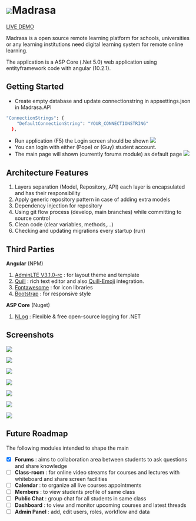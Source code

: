 

# ![](https://github.com/HokaHelal/Madrasa/blob/main/docs/Logo.PNG)Madrasa

[LIVE DEMO](https://madrasa1.herokuapp.com/)

Madrasa is a open source remote learning platform for schools, universities or any learning institutions need digital learning system for remote online learning.

The application is a ASP Core (.Net 5.0) web application using entityframework code with angular (10.2.1).

## Getting Started
- Create empty database and update connectionstring in appsettings.json in Madrasa.API
```sh
"ConnectionStrings": {
    "DefaultConnectionString": "YOUR_CONNECTIONSTRING"
  },
```
- Run application (F5) the Login screen should be shown
![](https://github.com/HokaHelal/Madrasa/blob/main/docs/Login.PNG)
- You can login with either (Pope) or (Guy) student account.
- The main page will shown (currently forums module) as default page
  ![](https://github.com/HokaHelal/Madrasa/blob/main/docs/Forum.PNG)

## Architecture Features
1. Layers separation (Model, Repository, API) each layer is encapsulated and has their responsibility  
2. Apply generic repository pattern in case of adding extra models
3. Dependency injection for repository 
4. Using git flow process (develop, main branches) while committing to source control
5. Clean code (clear variables, methods,...)
6. Checking and updating migrations every startup (run)  

## Third Parties

**Angular** (NPM)

1. [AdminLTE V3.1.0-rc](https://adminlte.io/themes/v3/index3.html) : for layout theme and template 
2. [Quill](https://quilljs.com/) : rich text editor and also [Quill-Emoji](https://www.npmjs.com/package/quill-emoji) integration.
3. [Fontawesome](https://fontawesome.com/) : for icon libraries
4. [Bootstrap](https://getbootstrap.com/) : for responsive style 

**ASP Core** (Nuget)

1. [NLog](https://nlog-project.org/) : Flexible & free open-source logging for .NET

## Screenshots

![](https://github.com/HokaHelal/Madrasa/blob/main/docs/Forum.PNG)

![](https://github.com/HokaHelal/Madrasa/blob/main/docs/EmptySection.PNG)

![](https://github.com/HokaHelal/Madrasa/blob/main/docs/Section.PNG)

![](https://github.com/HokaHelal/Madrasa/blob/main/docs/NewTopic.PNG)

![](https://github.com/HokaHelal/Madrasa/blob/main/docs/Topic.PNG)

![](https://github.com/HokaHelal/Madrasa/blob/main/docs/Post.PNG)

![](https://github.com/HokaHelal/Madrasa/blob/main/docs/Likes.PNG)

## Future Roadmap

The following modules intended to shape the main 

- [x] **Forums** : aims to collaboration area between students to ask questions and share knowledge
- [ ] **Class-room** : for online video streams for courses and lectures with whiteboard and share screen facilities
- [ ] **Calendar** : to organize all live courses appointments
- [ ] **Members** : to view students profile of same class
- [ ] **Public Chat** : group chat for all students in same class
- [ ] **Dashboard** : to view and monitor upcoming courses and latest threads 
- [ ] **Admin Panel** : add, edit users, roles, workflow and data